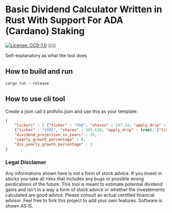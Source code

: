 # Basic Dividend Calculator Written in Rust With Support For ADA (Cardano) Staking
[![License: CC0-1.0](https://licensebuttons.net/l/zero/1.0/80x15.png)](http://creativecommons.org/publicdomain/zero/1.0/)
:cuba:

Self-explanatory as what the tool does

## How to build and run

```
cargo run --release
```

## How to use cli tool

Create a json call it profolio.json and use this as your template:

``` json
{
    "tickers" : [ {"ticker" : "VOO", "shares" : 197.24, "apply_drip" : true}, {"ticker" : "VYM", "shares" : 285.16, "apply_drip" : true},
    {"ticker" : "VYMI", "shares" : 395.628, "apply_drip" : true}, {"ticker" : "WPC", "shares" : 874.482, "apply_drip" : true }  ],
    "dividend_projection_in_years" : 35,
    "yearly_growth_percentage" : 8,
    "div_yearly_growth_percentage" : 3
}
```

### Legal Disclamer
Any informations shown here is not a form of stock advice. If you invest in stocks you take all risks that includes any bugs or possible wrong perdications of the future.
This tool is meant to estimate potential dividend gains and isn't in a way a form of stock advice or whether the investements calculated are good advice. Please consult
an actual certified financial advisor. Feel free to fork this project to add your own features. Software is shown AS IS.
